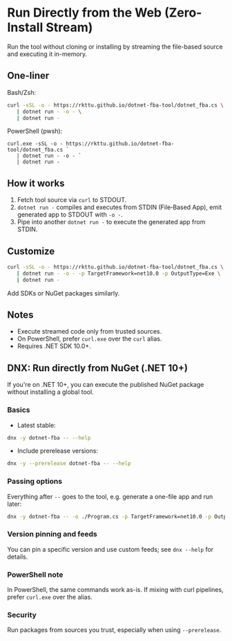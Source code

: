 # Run Directly from the Web (Zero-Install Stream)

Run the tool without cloning or installing by streaming the file-based source and executing it in-memory.

## One-liner

Bash/Zsh:

```bash
curl -sSL -o - https://rkttu.github.io/dotnet-fba-tool/dotnet_fba.cs \
   | dotnet run - -o - \
   | dotnet run -
```

PowerShell (pwsh):

```pwsh
curl.exe -sSL -o - https://rkttu.github.io/dotnet-fba-tool/dotnet_fba.cs `
   | dotnet run - -o - `
   | dotnet run -
```

## How it works

1) Fetch tool source via `curl` to STDOUT.
2) `dotnet run -` compiles and executes from STDIN (File‑Based App), emit generated app to STDOUT with `-o -`.
3) Pipe into another `dotnet run -` to execute the generated app from STDIN.

## Customize

```bash
curl -sSL -o - https://rkttu.github.io/dotnet-fba-tool/dotnet_fba.cs \
   | dotnet run - -o - -p TargetFramework=net10.0 -p OutputType=Exe \
   | dotnet run -
```

Add SDKs or NuGet packages similarly.

## Notes

- Execute streamed code only from trusted sources.
- On PowerShell, prefer `curl.exe` over the `curl` alias.
- Requires .NET SDK 10.0+.

## DNX: Run directly from NuGet (.NET 10+)

If you're on .NET 10+, you can execute the published NuGet package without installing a global tool.

### Basics

- Latest stable:

```bash
dnx -y dotnet-fba -- --help
```

- Include prerelease versions:

```bash
dnx -y --prerelease dotnet-fba -- --help
```

### Passing options

Everything after `--` goes to the tool, e.g. generate a one-file app and run later:

```bash
dnx -y dotnet-fba -- -o ./Program.cs -p TargetFramework=net10.0 -p OutputType=Exe
```

### Version pinning and feeds

You can pin a specific version and use custom feeds; see `dnx --help` for details.

### PowerShell note

In PowerShell, the same commands work as-is. If mixing with curl pipelines, prefer `curl.exe` over the alias.

### Security

Run packages from sources you trust, especially when using `--prerelease`.

